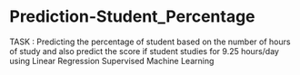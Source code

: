 # Prediction-Student_Percentage
TASK : Predicting the percentage of student based on the number of hours of study and also predict the score if student studies for 9.25 hours/day using Linear Regression Supervised Machine Learning
